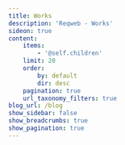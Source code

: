 ```yaml
---
title: Works
description: 'Reqweb - Works'
sideon: true
content:
    items:
        - '@self.children'
    limit: 20
    order:
        by: default
        dir: desc
    pagination: true
    url_taxonomy_filters: true
blog_url: /blog
show_sidebar: false
show_breadcrumbs: true
show_pagination: true
---
```


